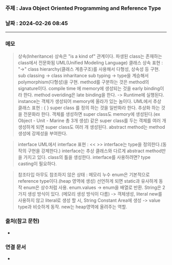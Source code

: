 ### 주제 : Java Object Oriented Programming and Reference Type

### 날짜 : 2024-02-26 08:45
----
### 메모
> 상속(Inheritance)
> 상속은 "is a kind of" 관계이다.
> 파생된 class는 존재하는 class에서 전문화됨
> UML(Unified Modeling Language) 클래스 상속 표현 : "→"
> class hierarchy(클래스 계층구조)를 사용해서 다형성, 상속성 등 구현.
> sub classing -> class inharitance
> sub typing -> type을 계승해서 polymorphism(다형성)을 구현.
> method를 구분하는 것은 method의 signature이다.
> compile time 에 memory에 생성되는 것을 early binding이라 한다.
> method overiding은 late binding을 한다. -> Runtime에 실행된다.
> instance는 객체가 생성되어 memory에 올라가 있는 놈이다.
> UML에서 추상 클래스 표현 : { }
> super class 를 정의 하는 것을 일반화라 한다.
> 추상화 하는 것을 전문화라 한다.
> 객체를 생성하면 super class도 memory에 생성된다.(ex Object - Unit - Marine 총 3개 생성)
> 같은 super class를 두는 객체를 여러 개 생성하게 되면 super class도 여러 개 생성된다.
> abstract method는 method 생성에 강제성을 부여한다.

> interface
> UML에서 interface 표현 : << >>
> interface는 type을 정의한다.(동작의 구현을 강제한다.)
> interface는 추상 클래스와 다르게 abstract method만을 가지고 있다.
> class의 틀을 생성한다.
> interface를 사용하려면? type casting이 필요하다.

> 참조타입
> 아무도 참조하지 않은 상태 : 메모리 누수
> enum은 기본적으로 reference type이다.(heap 영역에 생성) 선언하게 되면 static과 유사하게 동작
> enum은 상수처럼 사용.
> enum.values -> enum을 배열로 반환.
> String은 2가지 생성 방식이 있다. (메모리 생성 방식이 다름) -> 객체생성, literal
> new를 사용하지 않고 literal로 생성 할 시, String Constant Area에 생성 -> value type과 비슷하게 동작.
> new는 heap영역에 올려주는 역할.
> 


### 출처(참고 문헌)
-

### 연결 문서
-
